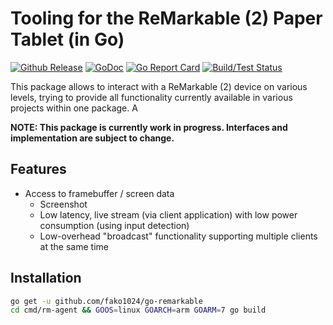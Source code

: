 # Tooling for the ReMarkable (2) Paper Tablet (in Go)

[![Github Release](https://img.shields.io/github/release/fako1024/go-remarkable.svg)](https://github.com/fako1024/go-remarkable/releases)
[![GoDoc](https://godoc.org/github.com/fako1024/go-remarkable?status.svg)](https://godoc.org/github.com/fako1024/go-remarkable/)
[![Go Report Card](https://goreportcard.com/badge/github.com/fako1024/go-remarkable)](https://goreportcard.com/report/github.com/fako1024/go-remarkable)
[![Build/Test Status](https://github.com/fako1024/go-remarkable/workflows/Go/badge.svg)](https://github.com/fako1024/go-remarkable/actions?query=workflow%3AGo)

This package allows to interact with a ReMarkable (2) device on various levels, trying to provide all functionality currently available in various projects within one package. A

**NOTE: This package is currently work in progress. Interfaces and implementation are subject to change.**

## Features
- Access to framebuffer / screen data
  - Screenshot
  - Low latency, live stream (via client application) with low power consumption (using input detection)
  - Low-overhead "broadcast" functionality supporting multiple clients at the same time

## Installation
```bash
go get -u github.com/fako1024/go-remarkable
cd cmd/rm-agent && GOOS=linux GOARCH=arm GOARM=7 go build
```

